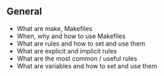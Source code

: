 ## General

   - What are make, Makefiles
   - When, why and how to use Makefiles
   - What are rules and how to set and use them
   - What are explicit and implicit rules
   - What are the most common / useful rules
   - What are variables and how to set and use them
